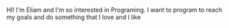 HI! I'm Eliam and I'm so interested in Programing. 
I want to program to reach my goals and do something that I love and I like
